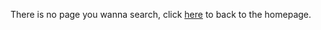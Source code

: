There is no page you wanna search, click [here](https://luopzh.github.io/Luopzh/) to back to the homepage.

